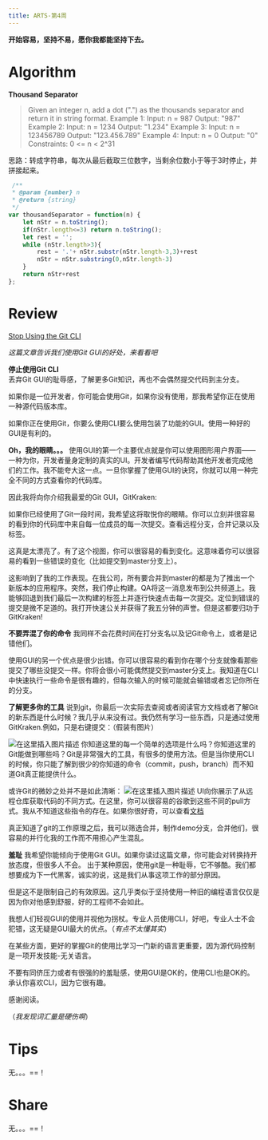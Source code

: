 ```yaml
---
title: ARTS-第4周
---
```

**开始容易，坚持不易，愿你我都能坚持下去。**
# Algorithm
**Thousand Separator**
>Given an integer n, add a dot (".") as the thousands separator and return it in string format.
>Example 1:
 >Input: n = 987
 Output: "987"
 Example 2:
 Input: n = 1234
 Output: "1.234"
 Example 3:
 Input: n = 123456789
 Output: "123.456.789"
 Example 4:
 Input: n = 0
 Output: "0"
   Constraints:
 0 <= n < 2^31
 
 思路：转成字符串，每次从最后截取三位数字，当剩余位数小于等于3时停止，并拼接起来。
```javascript
 /**
 * @param {number} n
 * @return {string}
 */
var thousandSeparator = function(n) {
    let nStr = n.toString();
    if(nStr.length<=3) return n.toString();
    let rest = '';
    while (nStr.length>3){
        rest = '.'+ nStr.substr(nStr.length-3,3)+rest
        nStr = nStr.substring(0,nStr.length-3)
    }
    return nStr+rest
};
```
 # Review
 [Stop Using the Git CLI](https://medium.com/better-programming/stop-using-the-git-cli-d9cbee32cc27)

*这篇文章告诉我们使用Git GUI的好处，来看看吧*

**停止使用Git CLI**       
丢弃Git GUI的耻辱感，了解更多Git知识，再也不会偶然提交代码到主分支。

如果你是一位开发者，你可能会使用Git，如果你没有使用，那我希望你正在使用一种源代码版本库。

如果你正在使用Git，你要么使用CLI要么使用包装了功能的GUI。使用一种好的GUI是有利的。

**Oh，我的眼睛。。。**
使用GUI的第一个主要优点就是你可以使用图形用户界面——一种为你，开发者量身定制的真实的UI。开发者编写代码帮助其他开发者完成他们的工作。我不能夸大这一点。一旦你掌握了使用GUI的诀窍，你就可以用一种完全不同的方式查看你的代码库。

因此我将向你介绍我最爱的Git GUI，GitKraken:

如果你已经使用了Git一段时间，我希望这将取悦你的眼睛。你可以立刻并很容易的看到你的代码库中来自每一位成员的每一次提交。查看远程分支，合并记录以及标签。

这真是太漂亮了。有了这个视图，你可以很容易的看到变化。这意味着你可以很容易的看到一些错误的变化（比如提交到master分支上）。

这影响到了我的工作表现。在我公司，所有要合并到master的都是为了推出一个新版本的应用程序。突然，我们停止构建。QA将这一消息发布到公共频道上。我能够回退到我们最后一次构建的标签上并逐行快速点击每一次提交。定位到错误的提交是微不足道的。我打开快速公关并获得了我五分钟的声誉。但是这都要归功于GitKraken!

**不要弄混了你的命令**
我同样不会花费时间在打分支名以及记Git命令上，或者是记错他们。

使用GUI的另一个优点是很少出错。你可以很容易的看到你在哪个分支就像看那些提交了哪些没提交一样。你将会很小可能偶然提交到master分支上。我知道在CLI中快速执行一些命令是很有趣的，但每次输入的时候可能就会输错或者忘记你所在的分支。

**了解更多你的工具**
说到git，你最后一次实际去查阅或者阅读官方文档或者了解Git的新东西是什么时候？我几乎从来没有过。我仍然有学习一些东西，只是通过使用GitKraken.例如，只是右键提交：（假装有图片）

![在这里插入图片描述](https://img-blog.csdnimg.cn/20200828174036245.png?x-oss-process=image/watermark,type_ZmFuZ3poZW5naGVpdGk,shadow_10,text_aHR0cHM6Ly9ibG9nLmNzZG4ubmV0L3FxXzM4NDA5MjY0,size_16,color_FFFFFF,t_70#pic_center)
你知道这里的每一个简单的选项是什么吗？你知道这里的Git能做到哪些吗？Git是非常强大的工具，有很多的使用方法。但是当你使用CLI的时候，你只能了解到很少的你知道的命令（commit，push，branch）而不知道Git真正能提供什么。

或许Git的微妙之处并不是如此清晰：
![在这里插入图片描述](https://img-blog.csdnimg.cn/20200828174502153.png?x-oss-process=image/watermark,type_ZmFuZ3poZW5naGVpdGk,shadow_10,text_aHR0cHM6Ly9ibG9nLmNzZG4ubmV0L3FxXzM4NDA5MjY0,size_16,color_FFFFFF,t_70#pic_center)
UI向你展示了从远程仓库获取代码的不同方式。在这里，你可以很容易的谷歌到这些不同的pull方式。我从不知道这些指令的存在。如果你很好奇，可以查看[文档](https://git-scm.com/docs/git-pull)

真正知道了git的工作原理之后，我可以筛选合并，制作demo分支，合并他们，很容易的并行化我的工作而不用担心产生混乱。

**羞耻**
我希望你能倾向于使用Git GUI。如果你读过这篇文章，你可能会对转换持开放态度，但很多人不会。
出于某种原因，使用git是一种耻辱，它不够酷。我们都想要成为下一代黑客，诚实的说，这是我们从事这项工作的部分原因。

但是这不是限制自己的有效原因。这几乎类似于坚持使用一种旧的编程语言仅仅是因为你对他感到舒服，好的工程师不会如此。

我想人们轻视GUI的使用并视他为拐杖。专业人员使用CLI，好吧，专业人士不会犯错，这无疑是GUI最大的优点。（*有点不太懂其实*）

在某些方面，更好的掌握Git的使用比学习一门新的语言更重要，因为源代码控制是一项开发技能-无关语言。

不要有同侪压力或者有很强的的羞耻感，使用GUI是OK的，使用CLI也是OK的。承认你喜欢CLI，因为它很有趣。

感谢阅读。

（*我发现词汇量是硬伤啊*）
# Tips
无。。。==！
# Share
无。。。==！



